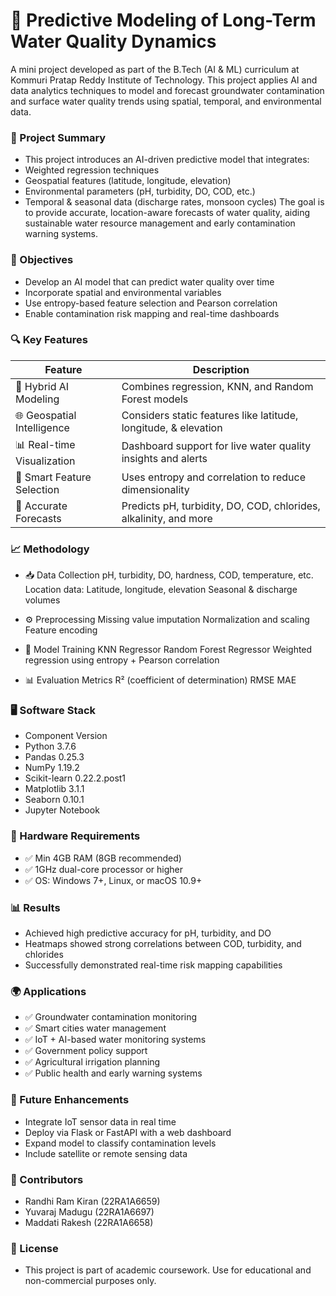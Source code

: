 # 🌊 Predictive Modeling of Long-Term Water Quality Dynamics
A mini project developed as part of the B.Tech (AI & ML) curriculum at Kommuri Pratap Reddy Institute of Technology. This project applies AI and data analytics techniques to model and forecast groundwater contamination and surface water quality trends using spatial, temporal, and environmental data.

### 📘 Project Summary
- This project introduces an AI-driven predictive model that integrates:
- Weighted regression techniques
- Geospatial features (latitude, longitude, elevation)
- Environmental parameters (pH, turbidity, DO, COD, etc.)
- Temporal & seasonal data (discharge rates, monsoon cycles)
The goal is to provide accurate, location-aware forecasts of water quality, aiding sustainable water resource management and early contamination warning systems.

### 🎯 Objectives
- Develop an AI model that can predict water quality over time
- Incorporate spatial and environmental variables
- Use entropy-based feature selection and Pearson correlation
- Enable contamination risk mapping and real-time dashboards

### 🔍 Key Features
| Feature                         | Description                                                                 |
|---------------------------------|-----------------------------------------------------------------------------|
| 🔬 Hybrid AI Modeling           | Combines regression, KNN, and Random Forest models                          |
| 🌐 Geospatial Intelligence      | Considers static features like latitude, longitude, & elevation             |
| 📊 Real-time Visualization      | Dashboard support for live water quality insights and alerts                |
| 🧠 Smart Feature Selection      | Uses entropy and correlation to reduce dimensionality                       |
| 🧪 Accurate Forecasts           | Predicts pH, turbidity, DO, COD, chlorides, alkalinity, and more            |


### 📈 Methodology
- 📥 Data Collection
    pH, turbidity, DO, hardness, COD, temperature, etc.
    Location data: Latitude, longitude, elevation
    Seasonal & discharge volumes
  
- ⚙️ Preprocessing
    Missing value imputation
    Normalization and scaling
    Feature encoding
  
- 🧠 Model Training
    KNN Regressor
    Random Forest Regressor
    Weighted regression using entropy + Pearson correlation
  
- 📊 Evaluation Metrics
    R² (coefficient of determination)
    RMSE 
    MAE

### 🖥️ Software Stack
- Component	Version
- Python	3.7.6
- Pandas	0.25.3
- NumPy	1.19.2
- Scikit-learn	0.22.2.post1
- Matplotlib	3.1.1
- Seaborn	0.10.1
- Jupyter Notebook	

### 🧰 Hardware Requirements
- ✅ Min 4GB RAM (8GB recommended)
- ✅ 1GHz dual-core processor or higher
- ✅ OS: Windows 7+, Linux, or macOS 10.9+

### 📊 Results
- Achieved high predictive accuracy for pH, turbidity, and DO
- Heatmaps showed strong correlations between COD, turbidity, and chlorides
- Successfully demonstrated real-time risk mapping capabilities

### 🌍 Applications
- ✅ Groundwater contamination monitoring
- ✅ Smart cities water management
- ✅ IoT + AI-based water monitoring systems
- ✅ Government policy support
- ✅ Agricultural irrigation planning
- ✅ Public health and early warning systems

### 📌 Future Enhancements
- Integrate IoT sensor data in real time
- Deploy via Flask or FastAPI with a web dashboard
- Expand model to classify contamination levels
- Include satellite or remote sensing data

### 👥 Contributors
- Randhi Ram Kiran (22RA1A6659)
- Yuvaraj Madugu (22RA1A6697)
- Maddati Rakesh (22RA1A6658)

### 📜 License
- This project is part of academic coursework. Use for educational and non-commercial purposes only.

